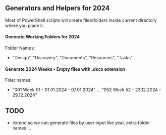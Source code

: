 ## Generators and Helpers for 2024
Most of PowerShell scripts will create files/folders inside current directory where you place it.





#### Generate Working Folders for 2024
Folder Names:
- "Design", "Discovery", "Documents", "Resources", "Tasks"


#### Generate 2024 Weeks - Empty files with .docx extension
Foler names: 
- "001 Week 01 - 01.01.2024 - 07.01.2024" ... "052 Week 52 - 23.12.2024 - 29.12.2024"










## TODO
- extend so we can generate files by user input like year, extra folder names ...